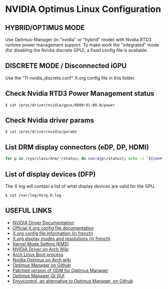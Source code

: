 # NVIDIA Optimus Linux Configuration
## HYBRID/OPTIMUS MODE
Use Optimus-Manager (in "nvidia" or "hybrid" mode) with Nvidia RTD3 runtime power management support.
To make work the "integrated" mode (for disabling the Nvidia discrete GPU), a fixed config file is available.

## DISCRETE MODE / Disconnected iGPU
Use the "11-nvidia_discrete.conf" X.org config file in this folder.

## Check Nvidia RTD3 Power Management status

```console
$ cat /proc/driver/nvidia/gpus/0000:01:00.0/power
```

## Check Nvidia driver params

```console
$ cat /proc/driver/nvidia/params
```

## List DRM display connectors (eDP, DP, HDMI)

```bash
for p in /sys/class/drm/*/status; do con=${p%/status}; echo -n "${con#*/card?-}: "; cat $p; done
```

## List of display devices (DFP)
The X log will contain a list of what display devices are valid for the GPU.

```console
$ cat /var/log/Xorg.0.log
``` 

## USEFUL LINKS
- [NVIDIA Driver Documentation](https://download.nvidia.com/XFree86/Linux-x86_64/570.133.07/README/)
- [Official X.org config file documentation](https://www.x.org/archive/X11R7.6/doc/man/man5/xorg.conf.5.xhtml)
- [X.org config file information (in french)](https://www.malekal.com/configurer-comprendre-xorg-conf/)
- [X.org display modes and resolutions (in french)](https://doc.ubuntu-fr.org/resolution_ecran_avance)
- [Kernel Mode Setting (KMS)](https://wiki.archlinux.org/title/Kernel_mode_setting)
- [NVIDIA Driver on Arch Wiki](https://wiki.archlinux.org/title/NVIDIA)
- [Arch Linux Boot process](https://wiki.archlinux.org/title/Arch_boot_process)
- [Nvidia Optimus on Arch wiki](https://wiki.archlinux.org/title/NVIDIA_Optimus)
- [Optimus Manager on Github](https://github.com/Askannz/optimus-manager)
- [Patched version of GDM for Optimus Manager](https://aur.archlinux.org/pkgbase/gdm-prime)
- [Optimus Manager Qt GUI](https://github.com/Shatur/optimus-manager-qt)
- [Envycontrol, an alternative to Optimus Manager, on Github](https://github.com/bayasdev/envycontrol)
